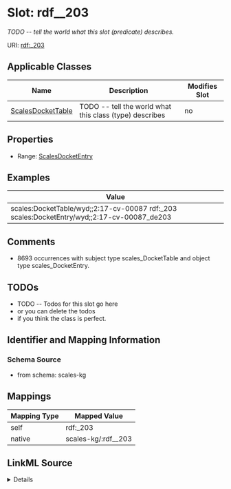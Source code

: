 

# Slot: rdf__203


_TODO -- tell the world what this slot (predicate) describes._





URI: [rdf:_203](http://www.w3.org/1999/02/22-rdf-syntax-ns#_203)



<!-- no inheritance hierarchy -->





## Applicable Classes

| Name | Description | Modifies Slot |
| --- | --- | --- |
| [ScalesDocketTable](../classes/ScalesDocketTable.md) | TODO -- tell the world what this class (type) describes |  no  |







## Properties

* Range: [ScalesDocketEntry](../classes/ScalesDocketEntry.md)






## Examples

| Value |
| --- |
| scales:DocketTable/wyd;;2:17-cv-00087 rdf:_203 scales:DocketEntry/wyd;;2:17-cv-00087_de203 |

## Comments

* 8693 occurrences with subject type scales_DocketTable and object type scales_DocketEntry.

## TODOs

* TODO -- Todos for this slot go here
* or you can delete the todos
* if you think the class is perfect.

## Identifier and Mapping Information







### Schema Source


* from schema: scales-kg




## Mappings

| Mapping Type | Mapped Value |
| ---  | ---  |
| self | rdf:_203 |
| native | scales-kg/:rdf__203 |




## LinkML Source

<details>
```yaml
name: rdf__203
description: TODO -- tell the world what this slot (predicate) describes.
todos:
- TODO -- Todos for this slot go here
- or you can delete the todos
- if you think the class is perfect.
comments:
- 8693 occurrences with subject type scales_DocketTable and object type scales_DocketEntry.
examples:
- value: scales:DocketTable/wyd;;2:17-cv-00087 rdf:_203 scales:DocketEntry/wyd;;2:17-cv-00087_de203
from_schema: scales-kg
rank: 1000
slot_uri: rdf:_203
alias: rdf__203
domain_of:
- scales_DocketTable
range: scales_DocketEntry

```
</details>